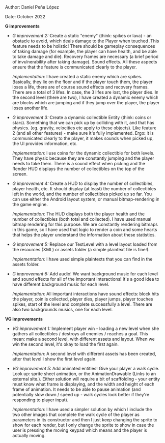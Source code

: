 Author: Daniel Peña López

Date: October 2022

**G improvements**

-  *G improvement 2:* Create a static "enemy" (think: spikes or lava) - an obstacle to avoid,
   which deals damage to the Player when touched .This feature needs to be holistic! There should
   be gameplay consequences of taking damage (for example, the player can have health, and be able 
   to take damage and die). Recovery frames are necessary (a brief period of invulnerability after 
   taking damage). Sound effects. All these aspects ensure that the feature is communicated clearly
   to the player.
   
   *Implementation:* I have created a static enemy which are spikes. Basically, they lie on the floor
   and if the player touch them, the player loses a life, there are of course sound effects and
   recovery frames. There are a total of 3 lifes. In case, the 3 lifes are lost, the player dies.
   In the second level (there are two), I have created a dynamic enemy which are blocks which are 
   jumping and if they jump over the player, the player loses another life.

-  *G improvement 3:* Create a dynamic collectible Entity (think: coins or stars). Something that we
   can pick up by colliding with it, and that has physics. (eg. gravity, velocities etc apply to 
   these objects). Like feature 2 (and all other features) - make sure it's fully implemented.
   Ergo: it is communicated clearly to the player, it makes sounds when picked up, the UI provides
   information, etc.


   *Implementation:* I use coins for the dynamic collectible for both levels. They have physic 
   because they are constantly jumping and the player needs to take them. There is a sound effect
   when picking and the Render HUD displays the number of collectibles on the top of the screen.

-  *G improvement 4:* Create a HUD to display the number of collectibles, player health, etc.
   It should display (at least) the number of collectibles left in the world, and the number of 
   collectibles picked up so far. You can use either the Android layout system, or manual
   bitmap-rendering in the game engine.


   *Implementation:* The HUD displays both the player health and the number of collectibles (both total
   and collected). I have used manual bitmap rendering for this purpose. We are constantly rendering
   bitmaps in this game, so I have used that logic to render a coin and some hearts that helps the 
   player understand the information about these statistics.

-  *G improvement 5:* Replace our TestLevel with a level layout loaded from the resources (XML) 
   or assets folder (a simple plaintext file is fine!).

   *Implementation:* I have used simple plaintexts that you can find in the assets folder.

-  *G improvement 6:* Add audio! We want background music for each level and sound effects for all 
   of the important interactions! It's a good idea to have different background music for each level.

   *Implementation:* All important interactions have sound effects: block hits the player, coin is 
   collected, player dies, player jumps, player touches spikes, start of the level and complete
   successfully a level. There are also two backgrounds musics, one for each level.

**VG improvements**

-  *VG improvement 1:* Implement player win - loading a new level when she gathers all collectibles
   / destroys all enemies / reaches a goal. This mean: make a second level, with different 
   assets and layout. When we win the second level, it's okay to load the first again.


   *Implementation:* A second level with different assets has been created, after that level I show
   the first level again.

-  *VG improvement 5:* Add animated entities! Give your player a walk cycle. Look up: sprite sheet
   animation, or the AnimationDrawable (Links to an external site.). Either solution will
   require a bit of scaffolding - your entity must know what frame is displaying, and the width and 
   height of each frame of animation. It needs to be able to pause animation (and potentially slow 
   down / speed up - walk cycles look better if they're responding to player input).


   *Implementation:* I have used a simpler solution by which I include the two other images that 
   complete the walk cycle of the player as parameters in its constructor and then I just keep 
   changing the sprite to show for each render, but I only change the sprite to show in case the user
   is pressing the moving keypad which means and the player is actually moving.
